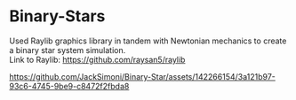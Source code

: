 # Binary-Stars
Used Raylib graphics library in tandem with Newtonian mechanics to create a binary star system simulation. <br />
Link to Raylib: https://github.com/raysan5/raylib

https://github.com/JackSimoni/Binary-Star/assets/142266154/3a121b97-93c6-4745-9be9-c8472f2fbda8




